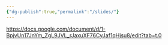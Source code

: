 ```yaml
---
{"dg-publish":true,"permalink":"/slides/"}
---
```


https://docs.google.com/document/d/1-BpjvUn17JnYm_ZgL9JVL_rJaxuXF76CyJaf1qHjsu8/edit?tab=t.0
